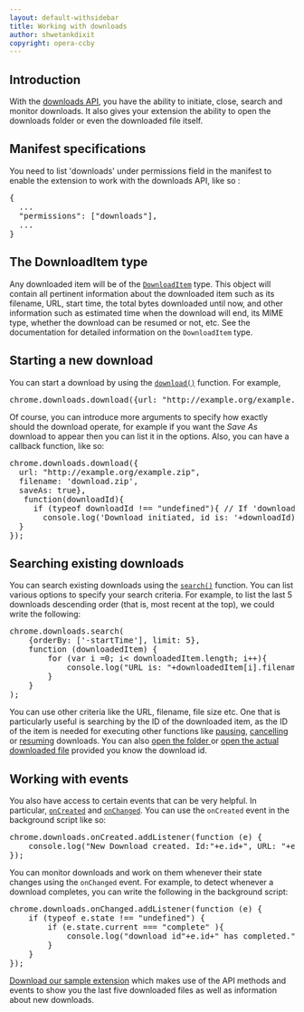 ```yaml
---
layout: default-withsidebar
title: Working with downloads
author: shwetankdixit
copyright: opera-ccby
---
```


## Introduction

With the [downloads API](downloads.html), you have the ability to initiate, close, search and monitor downloads. It also gives your extension the ability to open the downloads folder or even the downloaded file itself.


## Manifest specifications

You need to list 'downloads' under permissions field in the manifest to enable the extension to work with the downloads API, like so :

<pre class="prettyprint">{
  ...
  "permissions": ["downloads"],
  ...
}</pre>

## The DownloadItem type

Any downloaded item will be of the [`DownloadItem`](downloads.html#type-DownloadItem) type. This object will contain all pertinent information about the downloaded item such as its filename, URL, start time, the total bytes downloaded until now, and other information such as estimated time when the download will end, its MIME type, whether the download can be resumed or not, etc. See the documentation for detailed information on the `DownloadItem` type.


## Starting a new download

You can start a download by using the [`download()`](downloads.html#method-download) function. For example,

<pre class="prettyprint">chrome.downloads.download({url: &quot;http://example.org/example.zip&quot;});
</pre>

Of course, you can introduce more arguments to specify how exactly should the download operate, for example if you want the *Save As* download to appear then you can list it in the options. Also, you can have a callback function, like so:

<pre class="prettyprint">
chrome.downloads.download({
  url: &quot;http://example.org/example.zip&quot;,
  filename: &#39;download.zip&#39;,
  saveAs: true},
   function(downloadId){
     if (typeof downloadId !== &quot;undefined&quot;){ // If &#39;downloadId&#39; is undefined, then there is an error - so making sure it is not so before proceeding.
       console.log(&#39;Download initiated, id is: &#39;+downloadId);
  }
});</pre>

## Searching existing downloads

You can search existing downloads using the [`search()`](downloads.html#method-search) function. You can list various options to specify your search criteria. For example, to list the last 5 downloads descending order (that is, most recent at the top), we could write the following:

<pre class="prettyprint">
chrome.downloads.search(
	{orderBy: [&#39;-startTime&#39;], limit: 5},
	function (downloadedItem) {
		for (var i =0; i&lt; downloadedItem.length; i++){
			console.log(&quot;URL is: &quot;+downloadedItem[i].filename);
		}
	}
);
</pre>

You can use other criteria like the URL, filename, file size etc. One that is particularly useful is searching by the ID of the downloaded item, as the ID of the item is needed for executing other functions like [pausing](downloads.html#method-pause), [cancelling](downloads.html#method-cancel) or [resuming](downloads.html#method-resume) downloads. You can also [open the folder ](downloads.html#method-show) or [open the actual downloaded file](downloads.html#method-open) provided you know the download id.

## Working with events

You also have access to certain events that can be very helpful. In particular, [`onCreated`](downloads.html#event-onCreated) and [`onChanged`](downloads.html#event-onChanged). You can use the `onCreated` event in the background script like so:

<pre class="prettyprint">
chrome.downloads.onCreated.addListener(function (e) {
	console.log(&quot;New Download created. Id:&quot;+e.id+&quot;, URL: &quot;+e.url+&quot;, fileSize:&quot;+e.fileSize);
});
</pre>

You can monitor downloads and work on them whenever their state changes using the `onChanged` event. For example, to detect whenever a download completes, you can write the following in the background script:

<pre class="prettyprint">
chrome.downloads.onChanged.addListener(function (e) {
	if (typeof e.state !== &quot;undefined&quot;) {
		if (e.state.current === &quot;complete&quot; ){
			console.log(&quot;download id&quot;+e.id+&quot; has completed.&quot;);
		}
	}
});
</pre>

[Download our sample extension](samples/DownloadsAPI.nex) which makes use of the API methods and events to show you the last five downloaded files as well as information about new downloads.


